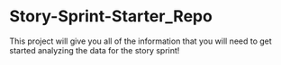 # Story-Sprint-Starter_Repo
 This project will give you all of the information that you will need to get started analyzing the data for the story sprint!
